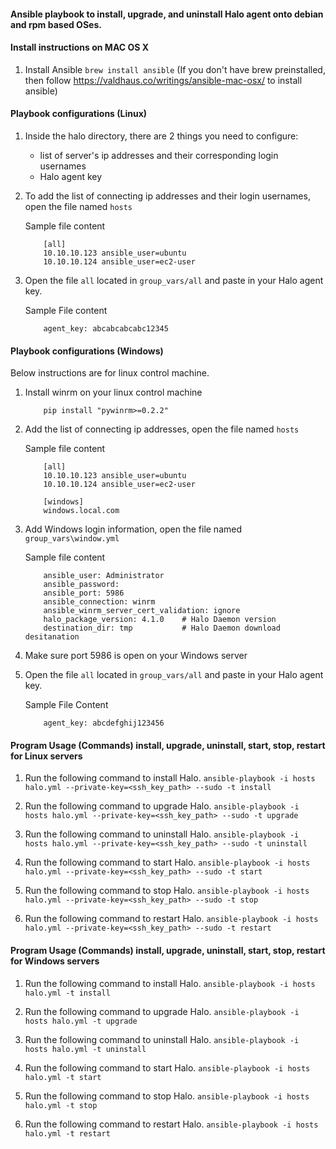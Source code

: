 #### Ansible playbook to install, upgrade, and uninstall Halo agent onto debian and rpm based OSes.

#### Install instructions on MAC OS X

1. Install Ansible `brew install ansible` (If you don't have brew preinstalled, then follow https://valdhaus.co/writings/ansible-mac-osx/ to install ansible)

#### Playbook configurations (Linux)

1. Inside the halo directory, there are 2 things you need to configure:
    - list of server's ip addresses and their corresponding login usernames
    - Halo agent key

2. To add the list of connecting ip addresses and their login usernames, open the file named `hosts`


    Sample file content

    ```
        [all]
        10.10.10.123 ansible_user=ubuntu
        10.10.10.124 ansible_user=ec2-user
    ```

3. Open the file `all` located in `group_vars/all` and paste in your Halo agent key.

    Sample File content

    ```
        agent_key: abcabcabcabc12345
    ```

#### Playbook configurations (Windows)

Below instructions are for linux control machine.

1. Install winrm on your linux control machine

    ```
        pip install "pywinrm>=0.2.2"
    ```

2. Add the list of connecting ip addresses, open the file named `hosts`

    Sample file content

    ```
        [all]
        10.10.10.123 ansible_user=ubuntu
        10.10.10.124 ansible_user=ec2-user

        [windows]
        windows.local.com
    ```
3. Add Windows login information, open the file named `group_vars\window.yml`

    Sample file content

    ```
        ansible_user: Administrator
        ansible_password:
        ansible_port: 5986
        ansible_connection: winrm
        ansible_winrm_server_cert_validation: ignore
        halo_package_version: 4.1.0    # Halo Daemon version
        destination_dir: tmp           # Halo Daemon download desitanation
    ```

4. Make sure port 5986 is open on your Windows server

5. Open the file `all` located in `group_vars/all` and paste in your Halo agent key.

    Sample File Content

    ```
        agent_key: abcdefghij123456
    ```

#### Program Usage (Commands) install, upgrade, uninstall, start, stop, restart for Linux servers

1. Run the following command to install Halo.
    `ansible-playbook -i hosts halo.yml --private-key=<ssh_key_path> --sudo -t install`

2. Run the following command to upgrade Halo.
    `ansible-playbook -i hosts halo.yml --private-key=<ssh_key_path> --sudo -t upgrade`

3. Run the following command to uninstall Halo.
    `ansible-playbook -i hosts halo.yml --private-key=<ssh_key_path> --sudo -t uninstall`

4. Run the following command to start Halo.
    `ansible-playbook -i hosts halo.yml --private-key=<ssh_key_path> --sudo -t start`

5. Run the following command to stop Halo.
    `ansible-playbook -i hosts halo.yml --private-key=<ssh_key_path> --sudo -t stop`

6. Run the following command to restart Halo.
    `ansible-playbook -i hosts halo.yml --private-key=<ssh_key_path> --sudo -t restart`

#### Program Usage (Commands) install, upgrade, uninstall, start, stop, restart for Windows servers

1. Run the following command to install Halo.
    `ansible-playbook -i hosts halo.yml -t install`

2. Run the following command to upgrade Halo.
    `ansible-playbook -i hosts halo.yml -t upgrade`

3. Run the following command to uninstall Halo.
    `ansible-playbook -i hosts halo.yml -t uninstall`

4. Run the following command to start Halo.
    `ansible-playbook -i hosts halo.yml -t start`

5. Run the following command to stop Halo.
    `ansible-playbook -i hosts halo.yml -t stop`

6. Run the following command to restart Halo.
    `ansible-playbook -i hosts halo.yml -t restart`

<!---

#CPTAGS:community-supported archive

-->
